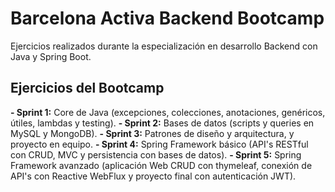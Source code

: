 # Barcelona Activa Backend Bootcamp
Ejercicios realizados durante la especialización en desarrollo Backend con Java y Spring Boot.

## Ejercicios del Bootcamp

**- Sprint 1:** Core de Java (excepciones, colecciones, anotaciones, genéricos, útiles, lambdas y testing).
**- Sprint 2:** Bases de datos (scripts y queries en MySQL y MongoDB).
**- Sprint 3:** Patrones de diseño y arquitectura, y proyecto en equipo.
**- Sprint 4:** Spring Framework básico (API's RESTful con CRUD, MVC y persistencia con bases de datos).
**- Sprint 5:** Spring Framework avanzado (aplicación Web CRUD con thymeleaf, conexión de API's con Reactive WebFlux y proyecto final con autenticación JWT).
